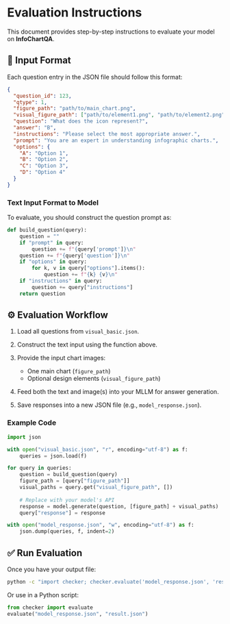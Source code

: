 # Evaluation Instructions

This document provides step-by-step instructions to evaluate your model on **InfoChartQA**.

## 📂 Input Format

Each question entry in the JSON file should follow this format:

```json
{
  "question_id": 123,
  "qtype": 1,
  "figure_path": "path/to/main_chart.png",
  "visual_figure_path": ["path/to/element1.png", "path/to/element2.png"],
  "question": "What does the icon represent?",
  "answer": "B",
  "instructions": "Please select the most appropriate answer.",
  "prompt": "You are an expert in understanding infographic charts.",
  "options": {
    "A": "Option 1",
    "B": "Option 2",
    "C": "Option 3",
    "D": "Option 4"
  }
}
```

### Text Input Format to Model

To evaluate, you should construct the question prompt as:

```python
def build_question(query):
    question = ""
    if "prompt" in query:
        question += f"{query['prompt']}\n"
    question += f"{query['question']}\n"
    if "options" in query:
        for k, v in query["options"].items():
            question += f"{k} {v}\n"
    if "instructions" in query:
        question += query["instructions"]
    return question
```

## ⚙️ Evaluation Workflow

1. Load all questions from `visual_basic.json`.
2. Construct the text input using the function above.
3. Provide the input chart images:

   * One main chart (`figure_path`)
   * Optional design elements (`visual_figure_path`)
4. Feed both the text and image(s) into your MLLM for answer generation.
5. Save responses into a new JSON file (e.g., `model_response.json`).

### Example Code

```python
import json

with open("visual_basic.json", "r", encoding="utf-8") as f:
    queries = json.load(f)

for query in queries:
    question = build_question(query)
    figure_path = [query["figure_path"]]
    visual_paths = query.get("visual_figure_path", [])
    
    # Replace with your model's API
    response = model.generate(question, [figure_path] + visual_paths)
    query["response"] = response

with open("model_response.json", "w", encoding="utf-8") as f:
    json.dump(queries, f, indent=2)
```

## ✅ Run Evaluation

Once you have your output file:

```bash
python -c "import checker; checker.evaluate('model_response.json', 'result.json')"
```

Or use in a Python script:

```python
from checker import evaluate
evaluate("model_response.json", "result.json")
```
